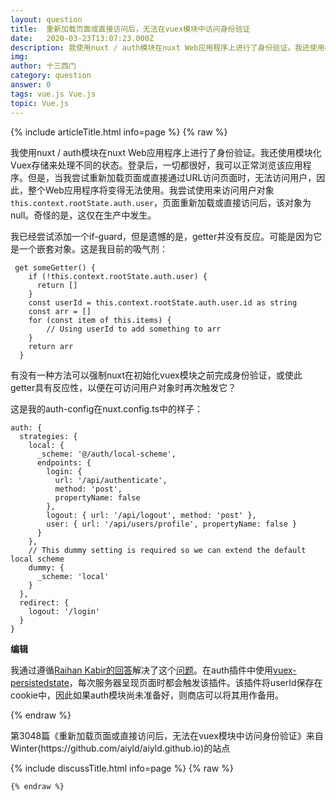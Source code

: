 ```yaml
---
layout: question
title:  重新加载页面或直接访问后，无法在vuex模块中访问身份验证
date:   2020-03-23T13:07:23.000Z
description: 我使用nuxt / auth模块在nuxt Web应用程序上进行了身份验证。我还使用模块化Vuex存储来处理不同的状态。登录后，一切都很好，我可以正常浏览...
img: 
author: 十三西门
category: question
answer: 0
tags: vue.js Vue.js
topic: Vue.js
---
```

<div class="article-root">
  <div class="article">
    {% include articleTitle.html info=page %}
    {% raw %}
    <div class="article-content"><p><font style="vertical-align: inherit;"><font style="vertical-align: inherit;">我使用nuxt / auth模块在nuxt Web应用程序上进行了身份验证。</font><font style="vertical-align: inherit;">我还使用模块化Vuex存储来处理不同的状态。</font><font style="vertical-align: inherit;">登录后，一切都很好，我可以正常浏览该应用程序。</font><font style="vertical-align: inherit;">但是，当我尝试重新加载页面或直接通过URL访问页面时，无法访问用户，因此，整个Web应用程序将变得无法使用。</font><font style="vertical-align: inherit;">我尝试使用来访问用户对象</font></font><code>this.context.rootState.auth.user</code><font style="vertical-align: inherit;"><font style="vertical-align: inherit;">，页面重新加载或直接访问后，该</font><font style="vertical-align: inherit;">对象</font><font style="vertical-align: inherit;">为null。</font><font style="vertical-align: inherit;">奇怪的是，这仅在生产中发生。</font></font></p>

<p><font style="vertical-align: inherit;"><font style="vertical-align: inherit;">我已经尝试添加一个if-guard，但是遗憾的是，getter并没有反应。</font><font style="vertical-align: inherit;">可能是因为它是一个嵌套对象。</font><font style="vertical-align: inherit;">这是我目前的吸气剂：</font></font></p>

<pre><code> get someGetter() {<font></font>
    if (!this.context.rootState.auth.user) {<font></font>
      return []<font></font>
    }<font></font>
    const userId = this.context.rootState.auth.user.id as string<font></font>
    const arr = []<font></font>
    for (const item of this.items) {<font></font>
        // Using userId to add something to arr<font></font>
    }<font></font>
    return arr<font></font>
  }<font></font>
</code></pre>

<p><font style="vertical-align: inherit;"><font style="vertical-align: inherit;">有没有一种方法可以强制nuxt在初始化vuex模块之前完成身份验证，或使此getter具有反应性，以便在可访问用户对象时再次触发它？</font></font></p>

<p><font style="vertical-align: inherit;"><font style="vertical-align: inherit;">这是我的auth-config在nuxt.config.ts中的样子：</font></font></p>

<pre><code>auth: {<font></font>
  strategies: {<font></font>
    local: {<font></font>
      _scheme: '@/auth/local-scheme',<font></font>
      endpoints: {<font></font>
        login: {<font></font>
          url: '/api/authenticate',<font></font>
          method: 'post',<font></font>
          propertyName: false<font></font>
        },<font></font>
        logout: { url: '/api/logout', method: 'post' },<font></font>
        user: { url: '/api/users/profile', propertyName: false }<font></font>
      }<font></font>
    },<font></font>
    // This dummy setting is required so we can extend the default local scheme<font></font>
    dummy: {<font></font>
      _scheme: 'local'<font></font>
    }<font></font>
  },<font></font>
  redirect: {<font></font>
    logout: '/login'<font></font>
  }<font></font>
}<font></font>
</code></pre>

<p><strong><font style="vertical-align: inherit;"><font style="vertical-align: inherit;">编辑</font></font></strong></p>

<p><font style="vertical-align: inherit;"><font style="vertical-align: inherit;">我通过遵循</font></font><a href="https://stackoverflow.com/a/60164165/11129782"><font style="vertical-align: inherit;"><font style="vertical-align: inherit;">Raihan Kabir的回答</font></font></a><font style="vertical-align: inherit;"><font style="vertical-align: inherit;">解决了这个</font><a href="https://stackoverflow.com/a/60164165/11129782"><font style="vertical-align: inherit;">问题</font></a><font style="vertical-align: inherit;">。</font><font style="vertical-align: inherit;">在auth插件中</font><font style="vertical-align: inherit;">使用</font></font><a href="https://www.npmjs.com/package/vuex-persistedstate" rel="nofollow noreferrer"><font style="vertical-align: inherit;"><font style="vertical-align: inherit;">vuex-persistedstate</font></font></a><font style="vertical-align: inherit;"><font style="vertical-align: inherit;">，每次服务器呈现页面时都会触发该插件。</font><font style="vertical-align: inherit;">该插件将userId保存在cookie中，因此如果auth模块尚未准备好，则商店可以将其用作备用。</font></font></p></div>
    {% endraw %}
  </div>
  <p class="winter_mark">第3048篇《重新加载页面或直接访问后，无法在vuex模块中访问身份验证》来自Winter(https://github.com/aiyld/aiyld.github.io)的站点</p>
  <div class="discuss-wrapper">
    {% include discussTitle.html info=page %}
    {% raw %}
    
    {% endraw %}
  </div>
<div>
